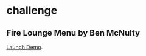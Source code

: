 # challenge
## Fire Lounge Menu by Ben McNulty

[Launch Demo](http://benmcnulty.github.io/challenge/).
